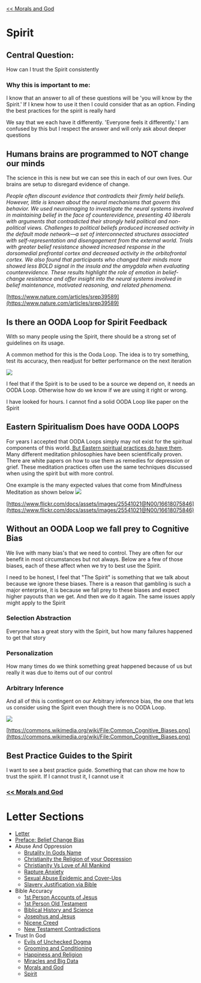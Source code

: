 [<< Morals and God](https://letter-to-christian-scholars.github.io/Letter-to-Christian-Scholars/Morals-And-God.html)

# **Spirit**
## **Central Question:**

How can I trust the Spirit consistently

### **Why this is important to me:**

I know that an answer to all of these questions will be 'you will know by the Spirit.' If I knew how to use it then I could consider that as an option. Finding the best practices for the spirit is really hard

We say that we each have it differently. 'Everyone feels it differently.' I am confused by this but I respect the answer and will only ask about deeper questions


## **Humans brains are programmed to NOT change our minds**

The science in this is new but we can see this in each of our own lives. Our brains are setup to disregard evidence of change.

_People often discount evidence that contradicts their firmly held beliefs. However, little is known about the neural mechanisms that govern this behavior. We used neuroimaging to investigate the neural systems involved in maintaining belief in the face of counterevidence, presenting 40 liberals with arguments that contradicted their strongly held political and non-political views. Challenges to political beliefs produced increased activity in the default mode network—a set of interconnected structures associated with self-representation and disengagement from the external world. Trials with greater belief resistance showed increased response in the dorsomedial prefrontal cortex and decreased activity in the orbitofrontal cortex. We also found that participants who changed their minds more showed less BOLD signal in the insula and the amygdala when evaluating counterevidence. These results highlight the role of emotion in belief-change resistance and offer insight into the neural systems involved in belief maintenance, motivated reasoning, and related phenomena._

[https://www.nature.com/articles/srep39589](https://www.nature.com/articles/srep39589)


## **Is there an OODA Loop for Spirit Feedback**

With so many people using the Spirit, there should be a strong set of guidelines on its usage.

A common method for this is the Ooda Loop. The idea is to try something, test its accuracy, then readjust for better performance on the next iteration

![](/assets/images/ooda-loop.png)

I feel that if the Spirit is to be used to be a source we depend on, it needs an OODA Loop. Otherwise how do we know if we are using it right or wrong.

I have looked for hours. I cannot find a solid OODA Loop like paper on the Spirit


## **Eastern Spiritualism Does have OODA LOOPS**

For years I accepted that OODA Loops simply may not exist for the spiritual components of this world.[ But Eastern spiritual practices do have them](https://link.springer.com/article/10.1007%2Fs12671-014-0379-y). Many different meditation philosophies have been scientifically proven. There are white papers on how to use them as remedies for depression or grief. These meditation practices often use the same techniques discussed when using the spirit but with more control.

One example is the many expected values that come from Mindfulness Meditation as shown below
![](/assets/images/mindfulness.png)

[https://www.flickr.com/docs/assets/images/25541021@N00/16618075846](https://www.flickr.com/docs/assets/images/25541021@N00/16618075846)


## **Without an OODA Loop we fall prey to Cognitive Bias**

We live with many bias's that we need to control. They are often for our benefit in most circumstances but not always. Below are a few of those biases, each of these affect when we try to best use the Spirit.

I need to be honest, I feel that "The Spirit" is something that we talk about because we ignore these biases. There is a reason that gambling is such a major enterprise, it is because we fall prey to these biases and expect higher payouts than we get. And then we do it again. The same issues apply might apply to the Spirit


### **Selection Abstraction**

Everyone has a great story with the Spirit, but how many failures happened to get that story


### **Personalization**

How many times do we think something great happened because of us but really it was due to items out of our control


### **Arbitrary Inference**

And all of this is contingent on our Arbitrary inference bias, the one that lets us consider using the Spirit even though there is no OODA Loop.

![](/assets/images/Common_Cognitive_Biases.png)

[https://commons.wikimedia.org/wiki/File:Common_Cognitive_Biases.png](https://commons.wikimedia.org/wiki/File:Common_Cognitive_Biases.png)


## **Best Practice Guides to the Spirit**

I want to see a best practice guide. Something that can show me how to trust the spirit. If I cannot trust it, I cannot use it

### [<< Morals and God](https://letter-to-christian-scholars.github.io/Letter-to-Christian-Scholars/Morals-And-God.html)


# Letter Sections
- [Letter](https://letter-to-christian-scholars.github.io/Letter-to-Christian-Scholars/index.html)
- [Preface: Belief Change Bias](https://letter-to-christian-scholars.github.io/Letter-to-Christian-Scholars/preface.html)
- Abuse And Oppression
  * [Brutality In Gods Name](https://letter-to-christian-scholars.github.io/Letter-to-Christian-Scholars/Brutality-In-Gods-Name.html)
  * [Christianity the Religion of your Oppression](https://letter-to-christian-scholars.github.io/Letter-to-Christian-Scholars/Christianity-The-Religion-Of-Your-Oppression.html)
  * [Christianity Vs Love of All Mankind](https://letter-to-christian-scholars.github.io/Letter-to-Christian-Scholars/Christianity-vs-Love-Of-All-Humankind.html)
  * [Rapture Anxiety](https://letter-to-christian-scholars.github.io/Letter-to-Christian-Scholars/Rapture-Anxiety.html)
  * [Sexual Abuse Epidemic and Cover-Ups](https://letter-to-christian-scholars.github.io/Letter-to-Christian-Scholars/Sexual-Abuse-Epidemic-And-Cover-Ups.html)
  * [Slavery Justification via Bible](https://letter-to-christian-scholars.github.io/Letter-to-Christian-Scholars/Slavery-Justification-Via-Bible.html)
- Bible Accuracy
  * [1st Person Accounts of Jesus](https://letter-to-christian-scholars.github.io/Letter-to-Christian-Scholars/1st-Person-Accounts-Of-Jesus.html)
  * [1st Person Old Testament](https://letter-to-christian-scholars.github.io/Letter-to-Christian-Scholars/1st-Person-Old-Testament.html)
  * [Biblical History and Science](https://letter-to-christian-scholars.github.io/Letter-to-Christian-Scholars/Biblical-History-And-Science.html)
  * [Josephus and Jesus](https://letter-to-christian-scholars.github.io/Letter-to-Christian-Scholars/Josephus-And-Jesus.html)
  * [Nicene Creed](https://letter-to-christian-scholars.github.io/Letter-to-Christian-Scholars/Nicene-Creed.html)
  * [New Testament Contradictions](https://letter-to-christian-scholars.github.io/Letter-to-Christian-Scholars/New-Testament-Contradictions.html)
- Trust In God
  * [Evils of Unchecked Dogma](https://letter-to-christian-scholars.github.io/Letter-to-Christian-Scholars/Evils-Of-Unchecked-Dogma.html)
  * [Grooming and Conditioning](https://letter-to-christian-scholars.github.io/Letter-to-Christian-Scholars/Grooming-And-Conditioning-In-Christianity.html)
  * [Happiness and Religion](https://letter-to-christian-scholars.github.io/Letter-to-Christian-Scholars/Happiness-And-Religion.html)
  * [Miracles and Big Data](https://letter-to-christian-scholars.github.io/Letter-to-Christian-Scholars/Miracles-And-Big-Data.html)
  * [Morals and God](https://letter-to-christian-scholars.github.io/Letter-to-Christian-Scholars/Morals-And-God.html)
  * [Spirit](https://letter-to-christian-scholars.github.io/Letter-to-Christian-Scholars/Spirit.html)
